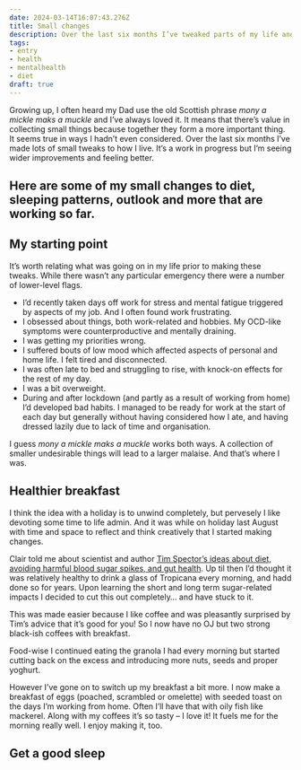 ```yaml
---
date: 2024-03-14T16:07:43.276Z
title: Small changes
description: Over the last six months I’ve tweaked parts of my life and I’m feeling better for it
tags:
- entry
- health
- mentalhealth
- diet
draft: true
---
```

Growing up, I often heard my Dad use the old Scottish phrase _mony a mickle maks a muckle_ and I’ve always loved it. It means that there’s value in collecting small things because together they form a more important thing. It seems true in ways I hadn’t even considered. Over the last six months I’ve made lots of small tweaks to how I live. It’s a work in progress but I’m seeing wider improvements and feeling better.

Here are some of my small changes to diet, sleeping patterns, outlook and more that are working so far.
---

## My starting point

It’s worth relating what was going on in my life prior to making these tweaks. While there wasn’t any particular emergency there were a number of lower-level flags.

- I’d recently taken days off work for stress and mental fatigue triggered by aspects of my job. And I often found work frustrating.
- I obsessed about things, both work-related and hobbies. My OCD-like symptoms were counterproductive and mentally draining.
- I was getting my priorities wrong.
- I suffered bouts of low mood which affected aspects of personal and home life. I felt tired and disconnected.
- I was often late to bed and struggling to rise, with knock-on effects for the rest of my day.
- I was a bit overweight.
- During and after lockdown (and partly as a result of working from home) I’d developed bad habits. I managed to be ready for work at the start of each day but generally without having considered how I ate, and having dressed lazily due to lack of time and organisation.

I guess _mony a mickle maks a muckle_ works both ways. A collection of smaller undesirable things will lead to a larger malaise. And that’s where I was.

## Healthier breakfast

I think the idea with a holiday is to unwind completely, but pervesely I like devoting some time to life admin. And it was while on holiday last August with time and space to reflect and think creatively that I started making changes.

Clair told me about scientist and author [Tim Spector’s ideas about diet, avoiding harmful blood sugar spikes, and gut health](https://www.theguardian.com/food/2023/apr/25/eat-fibre-first-and-ditch-the-juice-five-quick-and-easy-tips-for-a-much-healthier-meal). Up til then I’d thought it was relatively healthy to drink a glass of Tropicana every morning, and hadd done so for years. Upon learning the short and long term sugar-related impacts I decided to cut this out completely… and have stuck to it.

This was made easier because I like coffee and was pleasantly surprised by Tim’s advice that it’s good for you! So I now have no OJ but two strong black-ish coffees with breakfast.

Food-wise I continued eating the granola I had every morning but started cutting back on the excess and introducing more nuts, seeds and proper yoghurt. 

However I’ve gone on to switch up my breakfast a bit more. I now make a breakfast of eggs (poached, scrambled or omelette) with seeded toast on the days I’m working from home. Often I’ll have that with oily fish like mackerel. Along with my coffees it’s so tasty – I love it! It fuels me for the morning really well. I enjoy making it, too.

## Get a good sleep

